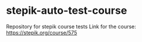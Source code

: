 # stepik-auto-test-course
Repository for stepik course tests
Link for the course: https://stepik.org/course/575
